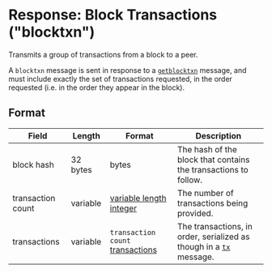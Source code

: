 # Response: Block Transactions ("blocktxn")

Transmits a group of transactions from a block to a peer.

A `blocktxn` message is sent in response to a [`getblocktxn`](/protocol/network/messages/getblocktxn) message, and must include exactly the set of transactions requested, in the order requested (i.e. in the order they appear in the block).

## Format

| Field | Length | Format | Description |
|--|--|--|--|
| block hash | 32 bytes | bytes | The hash of the block that contains the transactions to follow. |
| transaction count | variable | [variable length integer](/protocol/formats/variable-length-integer) | The number of transactions being provided. |
| transactions | variable | `transaction count` [transactions](/protocol/blockchain/transaction) | The transactions, in order, serialized as though in a [`tx`](/protocol/network/messages/tx) message. |
